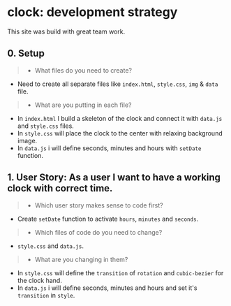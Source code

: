 # clock: development strategy

This site was build with great team work.

## 0. Setup

> * What files do you need to create? 
- Need to create all separate files like `index.html`, `style.css`, `img` &  `data` file.
> * What are you putting in each file? 
- In `index.html` I build a skeleton of the clock and connect it with `data.js` and `style.css` files.
- In `style.css` will place the clock to the center with relaxing background image.
- In `data.js` i will define seconds, minutes and hours with `setDate` function.
  

## 1. User Story: As a user I want to have a working clock with correct time.

> * Which user story makes sense to code first?
- Create `setDate` function to activate `hours`, `minutes` and `seconds`.
> * Which files of code do you need to change?
- `style.css`  and `data.js`.
> * What are you changing in them?
- In `style.css` will define the `transition` of `rotation` and `cubic-bezier` for the clock hand.
- In `data.js` i will define seconds, minutes and hours and set it's `transition` in `style`.